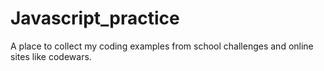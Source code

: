 # Javascript_practice

A place to collect my coding examples from school challenges and online sites like codewars.
